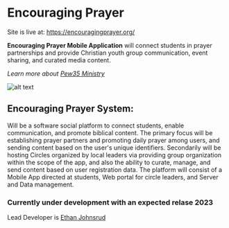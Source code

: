 # Encouraging Prayer
Site is live at: https://encouragingprayer.org/

**Encouraging Prayer Mobile Application** will connect students in prayer partnerships and provide Christian youth group communication, event sharing, and curated media content.

*Learn more about [Pew35 Ministry](https://pew35.org/)*

![alt text](http://encouragingprayer.org/encouraging-prayer.png)

## Encouraging Prayer System: 
Will be a software social platform to connect students, enable communication, and promote biblical content.  The primary focus will be establishing prayer partners and promoting daily prayer among users, and sending content based on the user's unique identifiers.  Secondarily will be hosting Circles organized by local leaders via providing group organization within the scope of the app, and also the ability to curate, manage, and send content based on user registration data. The platform will consist of a Mobile App directed at students, Web portal for circle leaders, and Server and Data management.



### Currently under development with an expected relase 2023
Lead Developer is [Ethan Johnsrud](https://ethanjohnsrud.com/)
